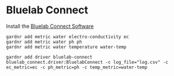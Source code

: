 # Bluelab Connect

Install the [Bluelab Connect Software](https://www.bluelab.com/products/type/connect/connect-software)

```
gardnr add metric water electro-conductivity ec
gardnr add metric water ph ph
gardnr add metric water temperature water-temp

gardnr add driver bluelab-connect bluelab_connect.driver:BluelabConnect -c log_file="log.csv" -c ec_metric=ec -c ph_metric=ph -c temp_metric=water-temp
```
